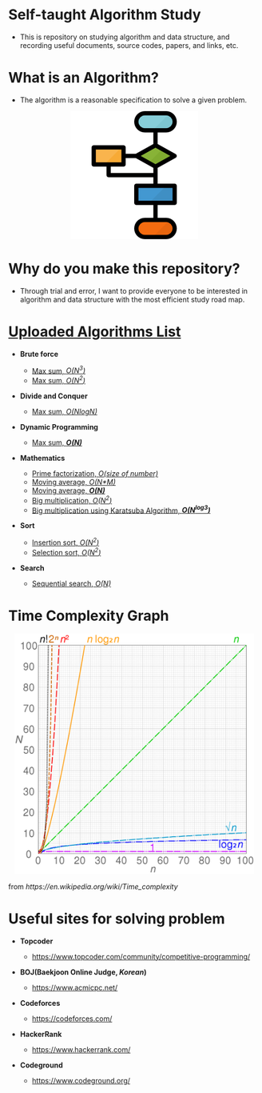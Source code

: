 # Self-taught Algorithm Study
- This is repository on studying algorithm and data structure, and recording useful documents, source codes, papers, and links, etc. 

# What is an Algorithm?
- The algorithm is a reasonable specification to solve a given problem.
<p align="center">
    <img src="Images/process.png", width="256">
</p>

# Why do you make this repository?
- Through trial and error, I want to provide everyone to be interested in algorithm and data structure with the most efficient study road map.

# [Uploaded Algorithms List](Codes/)
- **Brute force**
  - [Max sum, <i>O(N<sup>3</sup>)</i>](Codes/MaxSum1.cpp)
  - [Max sum, <i>O(N<sup>2</sup>)</i>](Codes/MaxSum2.cpp)

- **Divide and Conquer**
  - [Max sum, <i>O(NlogN)</i>](Codes/MaxSum3.cpp)
  
- **Dynamic Programming**
  - [Max sum, <b><i>O(N)</i></b>](Codes/MaxSum4.cpp)

- **Mathematics**
  - [Prime factorization, <i>O(size of number)</i>](Codes/PrimeFactorization.cpp)
  - [Moving average, <i>O(N*M)</i>](Codes/MovingAverage1.cpp)
  - [Moving average, <b><i>O(N)</i></b>](Codes/MovingAverage2.cpp)
  - [Big multiplication, <i>O(N<sup>2</sup>)</i>](Codes/BigNumberMultiplication.cpp)
  - [Big multiplication using Karatsuba Algorithm, <b><i>O(N<sup>log3</sup>)</i></b>](Codes/KaratsubaFastMultiplication.cpp)
  
- **Sort**
  - [Insertion sort, <i>O(N<sup>2</sup>)</i>](Codes/InsertionSort.cpp)
  - [Selection sort, <i>O(N<sup>2</sup>)</i>](Codes/SelectionSort.cpp)

- **Search**
  - [Sequential search, <i>O(N)</i>](Codes/SequentialSearch.cpp)


# Time Complexity Graph
<p align="center">
    <img src="Images/time_complexity_graph.png", width="480">
</p>
from <i>https://en.wikipedia.org/wiki/Time_complexity</i>

# Useful sites for solving problem
- **Topcoder**
  - https://www.topcoder.com/community/competitive-programming/
  
- **BOJ(Baekjoon Online Judge, <i>Korean</i>)**
  - https://www.acmicpc.net/
  
- **Codeforces**
  - https://codeforces.com/
 
- **HackerRank**
  - https://www.hackerrank.com/
 
- **Codeground**
  - https://www.codeground.org/
